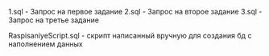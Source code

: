1.sql - Запрос на первое задание
2.sql - Запрос на второе задание
3.sql - Запрос на третье задание

RaspisaniyeScript.sql - скрипт написанный вручную для создания бд с наполнением данных
